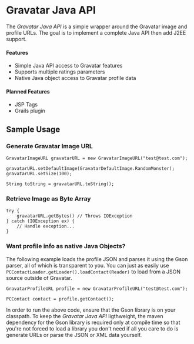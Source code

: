 Gravatar Java API
=================

The _Gravatar Java API_ is a simple wrapper around the Gravatar image and profile
URLs. The goal is to implement a complete Java API then add J2EE support.

#### Features
* Simple Java API access to Gravatar features
* Supports multiple ratings parameters
* Native Java object access to Gravatar profile data

#### Planned Features
* JSP Tags
* Grails plugin

Sample Usage
------------

### Generate Gravatar Image URL

	GravatarImageURL gravatarURL = new GravatarImageURL("test@test.com");

	gravatarURL.setDefaultImage(GravatarDefaultImage.RandomMonster);
	gravatarURL.setSize(100);

	String toString = gravatarURL.toString();

### Retrieve Image as Byte Array
	
	try {
		gravatarURL.getBytes() // Throws IOException
	} catch (IOException ex) {
		// Handle exception...
	}

### Want profile info as native Java Objects?

The following example loads the profile JSON and parses it using the
Gson parser, all of which is transparent to you. You can just as easily
use `PCContactLoader.getLoader().loadContact(Reader)` to load from a JSON
source outside of Gravatar.

	GravatarProfileURL profile = new GravatarProfileURL("test@test.com");

	PCContact contact = profile.getContact();

In order to run the above code, ensure that the Gson library is on your
classpath. To keep the _Gravatar Java API_ ligthweight, the
maven dependency for the Gson library is required only at compile time
so that you're not forced to load a library you don't need if all you
care to do is generate URLs or parse the JSON or XML data yourself.
